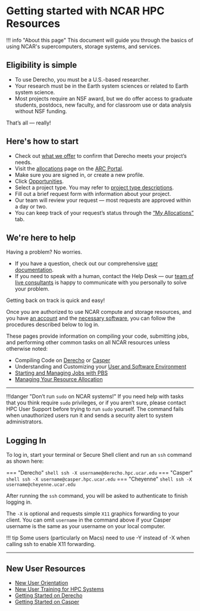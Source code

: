 # Getting started with NCAR HPC Resources

!!! info "About this page"
	This document will guide you through the basics of using NCAR's
	supercomputers, storage systems, and services.


## Eligibility is simple

* To use Derecho, you must be a U.S.-based researcher.
* Your research must be in the Earth system sciences or related to Earth system science.
* Most projects require an NSF award, but we do offer access to graduate students, postdocs, new faculty, and for classroom use or data analysis without NSF funding.

That’s all — really!


## Here's how to start

* Check out [what we offer](https://www2.cisl.ucar.edu/computing-data) to confirm that Derecho meets your project’s needs.
* Visit the [allocations](https://arc.ucar.edu/xras_submit/opportunities) page on the [ARC Portal](https://arc.ucar.edu/).
* Make sure you are signed in, or create a new profile.
* Click [Opportunities](https://arc.ucar.edu/xras_submit/opportunities).
* Select a project type. You may refer to [project type descriptions](https://ncar-hpc-docs.readthedocs.io/en/latest/allocations/university-allocations/).
* Fill out a brief request form with information about your project. 
* Our team will review your request — most requests are approved within a day or two.
* You can keep track of your request’s status through the [“My Allocations”](https://arc.ucar.edu/xras_submit/opportunities) tab.


## We're here to help

Having a problem? No worries.

* If you have a question, check out our comprehensive [user documentation](https://arc.ucar.edu/knowledge_base/61767794).
* If you need to speak with a human, contact the Help Desk — our [team of live consultants](https://ithelp.ucar.edu/plugins/servlet/desk/site/rc) is happy to communicate with you personally to solve your problem.

Getting back on track is quick and easy!

Once you are authorized to use NCAR compute and storage resources, and you have [an account](./accounts/index.md) and the [necessary software](../environment-and-software/index.md), you can follow the procedures described below to log in.


These pages provide information on compiling your code, submitting jobs, and performing other common tasks on all NCAR resources unless otherwise noted:


* Compiling Code on [Derecho](../compute-systems/derecho/compiling-code-on-derecho/index.md) or [Casper](../compute-systems/casper/compiling-code-on-casper/index.md)
* Understanding and Customizing your [User and Software Environment](../environment-and-software/index.md )
* [Starting and Managing Jobs with PBS](../pbs/index.md)
* [Managing Your Resource Allocation](../allocations/index.md)

---

!!!danger "Don’t run `sudo` on NCAR systems!"
    If you need help with tasks that you think require `sudo` privileges, or if you aren’t sure, please contact HPC User Support before trying to run `sudo` yourself. The command fails when unauthorized users run it and sends a security alert to system administrators.


## Logging In

To log in, start your terminal or Secure Shell client and run an `ssh` command as shown here:


=== "Derecho"
    ``` shell
	ssh -X username@derecho.hpc.ucar.edu
	```
=== "Casper"
	``` shell
	ssh -X username@casper.hpc.ucar.edu
	```
=== "Cheyenne"
	``` shell
	ssh -X username@cheyenne.ucar.edu
	```

After running the `ssh` command, you will be asked to authenticate to finish logging in.


The `-X` is optional and requests simple `X11` graphics forwarding to your client.  You can omit `username` in the command above if your Casper username is the same as your  username on your local computer.


!!! tip
    Some users (particularly on Macs) need to use -Y instead of -X when calling ssh to enable X11 forwarding.

---

## New User Resources
* [New User Orientation](../tutorials/new-user-training.md)
* [New User Training for HPC Systems](https://www.youtube.com/watch?v=CK5Hcl2eEj4)
* [Getting Started on Derecho](../compute-systems/derecho/index.md)
* [Getting Started on Casper](../compute-systems/casper/index.md)
